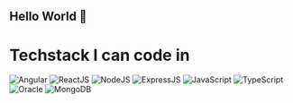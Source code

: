 ## Hello World 👋


# Techstack I can code in </br>
<img alt="Angular" src="https://img.shields.io/badge/Angular-DD0031?style=for-the-badge&logo=angular&logoColor=white">
<img alt="ReactJS" src="https://img.shields.io/badge/React-20232A?style=for-the-badge&logo=react&logoColor=61DAFB">
<img alt="NodeJS" src="https://img.shields.io/badge/Node%20js-339933?style=for-the-badge&logo=nodedotjs&logoColor=white">
<img alt="ExpressJS" src="https://img.shields.io/badge/Express%20js-000000?style=for-the-badge&logo=express&logoColor=white">
<img alt="JavaScript" src="https://img.shields.io/badge/JavaScript-323330?style=for-the-badge&logo=javascript&logoColor=F7DF1E">
<img alt="TypeScript" src="https://img.shields.io/badge/TypeScript-007ACC?style=for-the-badge&logo=typescript&logoColor=white">
<img alt="Oracle" src="https://img.shields.io/badge/Oracle-F80000?style=for-the-badge&logo=oracle&logoColor=black">
<img alt="MongoDB" src="https://img.shields.io/badge/MongoDB-4EA94B?style=for-the-badge&logo=mongodb&logoColor=white">

<!--
**nehais/nehais** is a ✨ _special_ ✨ repository because its `README.md` (this file) appears on your GitHub profile.

Here are some ideas to get you started:

- 🔭 I’m currently working on ...
- 🌱 I’m currently learning ...
- 👯 I’m looking to collaborate on ...
- 🤔 I’m looking for help with ...
- 💬 Ask me about ...
- 📫 How to reach me: ...
- 😄 Pronouns: ...
- ⚡ Fun fact: ...
-->
